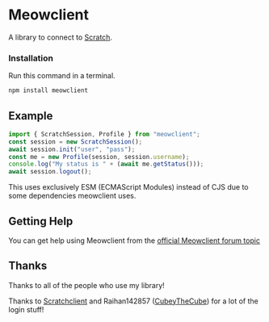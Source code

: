# Meowclient

A library to connect to [Scratch](https://scratch.mit.edu/).

### Installation

Run this command in a terminal.

```bash
npm install meowclient
```

## Example

```javascript
import { ScratchSession, Profile } from "meowclient";
const session = new ScratchSession();
await session.init("user", "pass");
const me = new Profile(session, session.username);
console.log("My status is " + (await me.getStatus()));
await session.logout();
```
This uses exclusively ESM (ECMAScript Modules) instead of CJS due to some dependencies meowclient uses.

## Getting Help
You can get help using Meowclient from the [official Meowclient forum topic](https://scratch.mit.edu/discuss/topic/574321/)

## Thanks

Thanks to all of the people who use my library!

Thanks to [Scratchclient](https://github.com/CubeyTheCube/scratchclient) and Raihan142857 ([CubeyTheCube](https://github.com/CubeyTheCube)) for a lot of the login stuff!
